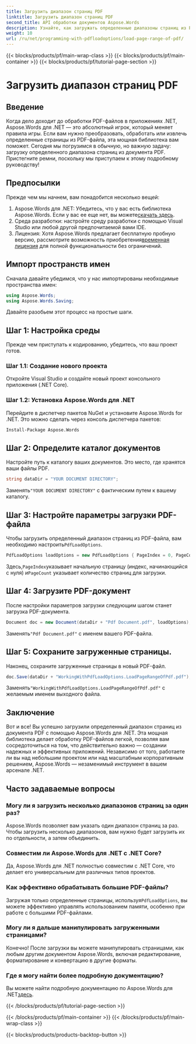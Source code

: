 ```yaml
---
title: Загрузить диапазон страниц PDF
linktitle: Загрузить диапазон страниц PDF
second_title: API обработки документов Aspose.Words
description: Узнайте, как загружать определенные диапазоны страниц из PDF с помощью Aspose.Words для .NET в этом комплексном пошаговом руководстве. Идеально подходит для разработчиков .NET.
weight: 10
url: /ru/net/programming-with-pdfloadoptions/load-page-range-of-pdf/
---
```


{{< blocks/products/pf/main-wrap-class >}}
{{< blocks/products/pf/main-container >}}
{{< blocks/products/pf/tutorial-page-section >}}

# Загрузить диапазон страниц PDF

## Введение

Когда дело доходит до обработки PDF-файлов в приложениях .NET, Aspose.Words для .NET — это абсолютный игрок, который меняет правила игры. Если вам нужно преобразовать, обработать или извлечь определенные страницы из PDF-файла, эта мощная библиотека вам поможет. Сегодня мы погрузимся в обычную, но важную задачу: загрузку определенного диапазона страниц из документа PDF. Пристегните ремни, поскольку мы приступаем к этому подробному руководству!

## Предпосылки

Прежде чем мы начнем, вам понадобится несколько вещей:

1. Aspose.Words для .NET: Убедитесь, что у вас есть библиотека Aspose.Words. Если у вас ее еще нет, вы можете[скачать здесь](https://releases.aspose.com/words/net/).
2. Среда разработки: настройте среду разработки с помощью Visual Studio или любой другой предпочитаемой вами IDE.
3.  Лицензия: Хотя Aspose.Words предлагает бесплатную пробную версию, рассмотрите возможность приобретения[временная лицензия](https://purchase.aspose.com/temporary-license/) для полной функциональности без ограничений.

## Импорт пространств имен

Сначала давайте убедимся, что у нас импортированы необходимые пространства имен:

```csharp
using Aspose.Words;
using Aspose.Words.Saving;
```

Давайте разобьем этот процесс на простые шаги. 

## Шаг 1: Настройка среды

Прежде чем приступать к кодированию, убедитесь, что ваш проект готов.

### Шаг 1.1: Создание нового проекта
Откройте Visual Studio и создайте новый проект консольного приложения (.NET Core).

### Шаг 1.2: Установка Aspose.Words для .NET
Перейдите в диспетчер пакетов NuGet и установите Aspose.Words for .NET. Это можно сделать через консоль диспетчера пакетов:

```sh
Install-Package Aspose.Words
```

## Шаг 2: Определите каталог документов

Настройте путь к каталогу ваших документов. Это место, где хранятся ваши файлы PDF.

```csharp
string dataDir = "YOUR DOCUMENT DIRECTORY";
```

 Заменять`"YOUR DOCUMENT DIRECTORY"` с фактическим путем к вашему каталогу.

## Шаг 3: Настройте параметры загрузки PDF-файла

 Чтобы загрузить определенный диапазон страниц из PDF-файла, вам необходимо настроить`PdfLoadOptions`.

```csharp
PdfLoadOptions loadOptions = new PdfLoadOptions { PageIndex = 0, PageCount = 1 };
```

 Здесь,`PageIndex`указывает начальную страницу (индекс, начинающийся с нуля) и`PageCount` указывает количество страниц для загрузки.

## Шаг 4: Загрузите PDF-документ

После настройки параметров загрузки следующим шагом станет загрузка PDF-документа.

```csharp
Document doc = new Document(dataDir + "Pdf Document.pdf", loadOptions);
```

 Заменять`"Pdf Document.pdf"` с именем вашего PDF-файла.

## Шаг 5: Сохраните загруженные страницы.

Наконец, сохраните загруженные страницы в новый PDF-файл.

```csharp
doc.Save(dataDir + "WorkingWithPdfLoadOptions.LoadPageRangeOfPdf.pdf");
```

 Заменять`"WorkingWithPdfLoadOptions.LoadPageRangeOfPdf.pdf"` с желаемым именем выходного файла.

## Заключение

Вот и все! Вы успешно загрузили определенный диапазон страниц из документа PDF с помощью Aspose.Words для .NET. Эта мощная библиотека делает обработку PDF-файлов легкой, позволяя вам сосредоточиться на том, что действительно важно — создании надежных и эффективных приложений. Независимо от того, работаете ли вы над небольшим проектом или над масштабным корпоративным решением, Aspose.Words — незаменимый инструмент в вашем арсенале .NET.

## Часто задаваемые вопросы

### Могу ли я загрузить несколько диапазонов страниц за один раз?
Aspose.Words позволяет вам указать один диапазон страниц за раз. Чтобы загрузить несколько диапазонов, вам нужно будет загрузить их по отдельности, а затем объединить.

### Совместим ли Aspose.Words для .NET с .NET Core?
Да, Aspose.Words для .NET полностью совместим с .NET Core, что делает его универсальным для различных типов проектов.

### Как эффективно обрабатывать большие PDF-файлы?
 Загружая только определенные страницы, используя`PdfLoadOptions`, вы можете эффективно управлять использованием памяти, особенно при работе с большими PDF-файлами.

### Могу ли я дальше манипулировать загруженными страницами?
Конечно! После загрузки вы можете манипулировать страницами, как любым другим документом Aspose.Words, включая редактирование, форматирование и конвертацию в другие форматы.

### Где я могу найти более подробную документацию?
 Вы можете найти подробную документацию по Aspose.Words для .NET[здесь](https://reference.aspose.com/words/net/).



{{< /blocks/products/pf/tutorial-page-section >}}

{{< /blocks/products/pf/main-container >}}
{{< /blocks/products/pf/main-wrap-class >}}

{{< blocks/products/products-backtop-button >}}

